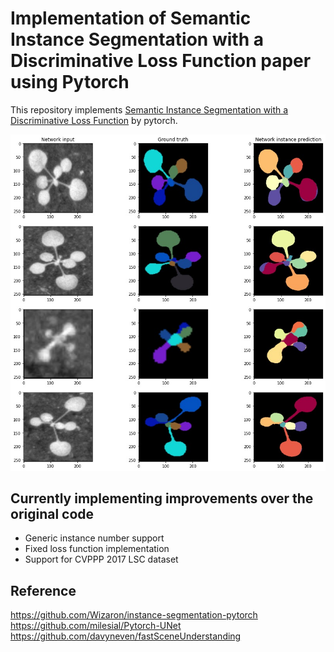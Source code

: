 # Implementation of Semantic Instance Segmentation with a Discriminative Loss Function paper using Pytorch
This repository implements [Semantic Instance Segmentation with a Discriminative Loss Function](https://arxiv.org/abs/1708.02551) by pytorch.

![Result](prem_results.jpg)

## Currently implementing improvements over the original code

- Generic instance number support
- Fixed loss function implementation
- Support for CVPPP 2017 LSC dataset

## Reference
https://github.com/Wizaron/instance-segmentation-pytorch  
https://github.com/milesial/Pytorch-UNet  
https://github.com/davyneven/fastSceneUnderstanding
